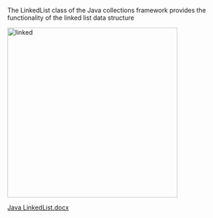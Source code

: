 The LinkedList class of the Java collections framework provides the functionality of the linked list data structure 

<img width="384" alt="linked" src="https://user-images.githubusercontent.com/83684733/152988452-0d28bc8a-825a-4996-88bd-0a8c6e48ef2c.png">



 [Java LinkedList.docx](https://github.com/vaishnavi3421/Java-LinkedList/files/8023833/Java.LinkedList.docx)

